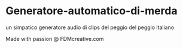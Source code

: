 # Generatore-automatico-di-merda
un simpatico generatore audio di clips del peggio del peggio italiano

Made with passion @ FDMcreative.com
